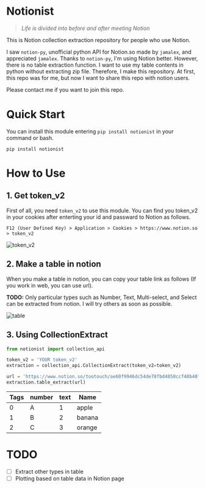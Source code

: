 # Notionist
> *Life is divided into before and after meeting Notion*

This is Notion collection extraction repository for people who use Notion. 

I saw `notion-py`, unofficial python API for Notion.so made by `jamalex`, and appreciated `jamalex`. Thanks to `notion-py`, I'm using Notion better. However, there is no table extraction function. I want to use my table contents in python without extracting zip file. Therefore, I make this repository. At first, this repo was for me, but now I want to share this repo with notion users. 

Please contact me if you want to join this repo.

# Quick Start

You can install this module entering `pip install notionist` in your command or bash.

```
pip install notionist
```

# How to Use

## 1. Get token_v2

First of all, you need `token_v2` to use this module. You can find you token_v2 in your cookies after enterting your id and passward to Notion as follows. 

`F12 (User Defined Key) > Application > Cookies > https://www.notion.so > token_v2`

![token_v2](https://user-images.githubusercontent.com/37654013/83939185-d2a48b80-a815-11ea-8a77-11465e01920d.JPG)

## 2. Make a table in notion

When you make a table in notion, you can copy your table link as follows (If you work in web, you can use url).

**TODO:** Only particular types such as Number, Text, Multi-select, and Select can be extracted from notion. I will try others as soon as possible.

![table](https://user-images.githubusercontent.com/37654013/83939246-72fab000-a816-11ea-9894-8cd5e3d729c1.JPG)

## 3. Using CollectionExtract

```python
from notionist import collection_api

token_v2 = 'YOUR token_v2'
extraction = collection_api.CollectionExtract(token_v2=token_v2)

url = 'https://www.notion.so/tootouch/ae60f9946dc54de78fbd4850ccf48b40?v=9d07e70306b2498eb82805b83f882140'
extraction.table_extract(url)
```

Tags |number|    text |Name
---|---|---|---
0    |A     | 1  | apple    |1
1    |B     | 2  |banana    |2
2    |C     | 3  |orange    |3


# TODO 

- [ ] Extract other types in table 
- [ ] Plotting based on table data in Notion page
